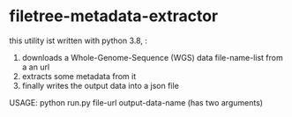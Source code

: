 # filetree-metadata-extractor

this utility ist written with python 3.8, :

1) downloads a Whole-Genome-Sequence (WGS) data file-name-list from a an url
2) extracts some metadata from it 
3) finally writes the output data into a json file

USAGE: python run.py file-url output-data-name
(has two arguments)